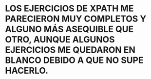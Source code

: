# LOS EJERCICIOS DE XPATH ME PARECIERON MUY COMPLETOS Y ALGUNO MÁS ASEQUIBLE QUE OTRO, AUNQUE ALGUNOS EJERCICIOS ME QUEDARON EN BLANCO DEBIDO A QUE NO SUPE HACERLO.
